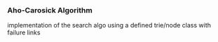 ### Aho-Carosick Algorithm

implementation of the search algo using a defined trie/node class with failure links
